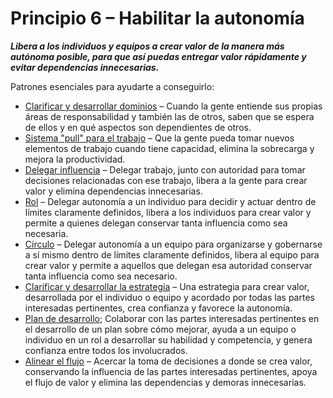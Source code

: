 # Principio 6 – Habilitar la autonomía


**_Libera a los individuos y equipos a crear valor de la manera más autónoma posible, para que así puedas entregar valor rápidamente y evitar dependencias innecesarias._**

Patrones esenciales para ayudarte a conseguirlo:

-   [Clarificar y desarrollar dominios](section:clarify-and-develop-domains) – Cuando la gente entiende sus propias áreas de responsabilidad y también las de otros, saben que se espera de ellos y en qué aspectos son dependientes de otros.
-   [Sistema "pull" para el trabajo](section:pull-system-for-work) – Que la gente pueda tomar nuevos elementos de trabajo cuando tiene capacidad, elimina la sobrecarga y mejora la productividad.
-   [Delegar influencia](section:delegate-influence) – Delegar trabajo, junto con autoridad para tomar decisiones relacionadas con ese trabajo, libera a la gente para crear valor y elimina dependencias innecesarias.
-   [Rol](section:role) – Delegar autonomía a un individuo para decidir y actuar dentro de límites claramente definidos, libera a los individuos para crear valor y permite a quienes delegan conservar tanta influencia como sea necesaria.
-   [Círculo](section:circle) – Delegar autonomía a un equipo para organizarse y gobernarse a sí mismo dentro de límites claramente definidos, libera al equipo para crear valor y permite a aquellos que delegan esa autoridad conservar tanta influencia como sea necesario.
-   [Clarificar y desarrollar la estrategia](section:clarify-and-develop-strategy) – Una estrategia para crear valor, desarrollada por el individuo o equipo y acordado por todas las partes interesadas pertinentes, crea confianza y favorece la autonomía.
-   [Plan de desarrollo](section:development-plan); Colaborar con las partes interesadas pertinentes en el desarrollo de un plan sobre cómo mejorar, ayuda a un equipo o individuo en un rol a desarrollar su habilidad y competencia, y genera confianza entre todos los involucrados.
-   [Alinear el flujo](section:align-flow) – Acercar la toma de decisiones a donde se crea valor, conservando la influencia de las partes interesadas pertinentes, apoya el flujo de valor y elimina las dependencias y demoras innecesarias.

